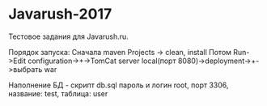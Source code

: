 # Javarush-2017

Тестовое задания для Javarush.ru.

Порядок запуска:
Сначала maven Projects -> clean, install
Потом Run->Edit configuration->+->TomCat server local(порт 8080)->deployment->+->выбрать war

Наполнение БД - скрипт db.sql
пароль и логин root, порт 3306, название: test, таблица: user
